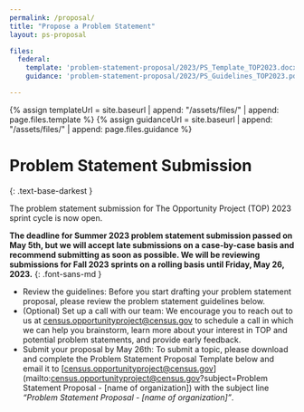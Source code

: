 ```yaml
---
permalink: /proposal/
title: "Propose a Problem Statement"
layout: ps-proposal

files:
  federal:
    template: 'problem-statement-proposal/2023/PS_Template_TOP2023.docx'
    guidance: 'problem-statement-proposal/2023/PS_Guidelines_TOP2023.pdf'

---
```

{% assign templateUrl = site.baseurl | append: "/assets/files/" | append: page.files.template %}
{% assign guidanceUrl = site.baseurl | append: "/assets/files/" | append: page.files.guidance %}

# Problem Statement Submission
{: .text-base-darkest }

The problem statement submission for The Opportunity Project (TOP) 2023 sprint cycle is now open.

**The deadline for Summer 2023 problem statement submission passed on May 5th, but we will accept late submissions on a case-by-case basis and recommend submitting as soon as possible. We will be reviewing submissions for Fall 2023 sprints on a rolling basis until Friday, May 26, 2023.**
{: .font-sans-md }

- Review the guidelines: Before you start drafting your problem statement proposal, please review the problem statement guidelines below.
- (Optional) Set up a call with our team: We encourage you to reach out to us at census.opportunityproject@census.gov to schedule a call in which we can help you brainstorm, learn more about your interest in TOP and potential problem statements, and provide early feedback.
- Submit your proposal by May 26th: To submit a topic, please download and complete the Problem Statement Proposal Template below and email it to [census.opportunityproject@census.gov](mailto:census.opportunityproject@census.gov?subject=Problem Statement Proposal - [name of organization]) with the subject line *“Problem Statement Proposal - [name of organization]”*.
